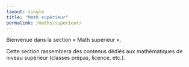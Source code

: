 ```yaml
---
layout: single
title: "Math supérieur"
permalink: /maths/superieur/
---
```


Bienvenue dans la section « Math supérieur ».

Cette section rassemblera des contenus dédiés aux mathématiques de niveau supérieur (classes prépas, licence, etc.).
